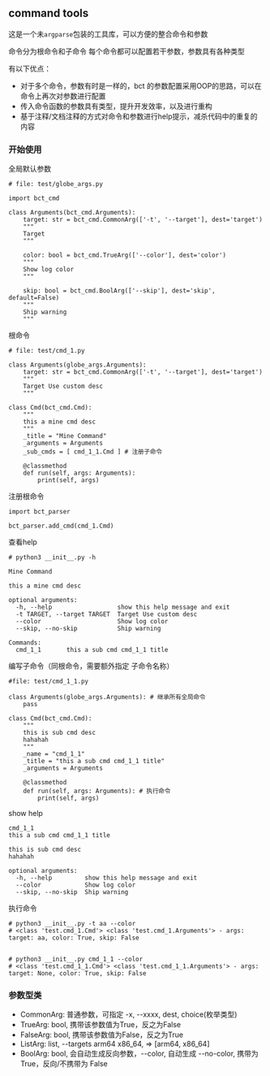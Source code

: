 ## command tools

这是一个未`argparse`包装的工具库，可以方便的整合命令和参数

命令分为根命令和子命令
每个命令都可以配置若干参数，参数具有各种类型

有以下优点：
* 对于多个命令，参数有时是一样的，bct 的参数配置采用OOP的思路，可以在命令上再次对参数进行配置  
* 传入命令函数的参数具有类型，提升开发效率，以及进行重构
* 基于注释/文档注释的方式对命令和参数进行help提示，减杀代码中的重复的内容

### 开始使用

全局默认参数
```
# file: test/globe_args.py

import bct_cmd

class Arguments(bct_cmd.Arguments):
    target: str = bct_cmd.CommonArg(['-t', '--target'], dest='target')
    """
    Target
    """

    color: bool = bct_cmd.TrueArg(['--color'], dest='color')
    """
    Show log color
    """
    
    skip: bool = bct_cmd.BoolArg(['--skip'], dest='skip', default=False)
    """
    Ship warning
    """
```

根命令
```
# file: test/cmd_1.py

class Arguments(globe_args.Arguments):
    target: str = bct_cmd.CommonArg(['-t', '--target'], dest='target')
    """
    Target Use custom desc
    """

class Cmd(bct_cmd.Cmd):
    """
    this a mine cmd desc
    """
    _title = "Mine Command"
    _arguments = Arguments
    _sub_cmds = [ cmd_1_1.Cmd ] # 注册子命令

    @classmethod
    def run(self, args: Arguments):
        print(self, args)
```

注册根命令
```
import bct_parser

bct_parser.add_cmd(cmd_1.Cmd)
```

查看help
```
# python3 __init__.py -h

Mine Command

this a mine cmd desc

optional arguments:
  -h, --help                  show this help message and exit
  -t TARGET, --target TARGET  Target Use custom desc
  --color                     Show log color
  --skip, --no-skip           Ship warning

Commands:
  cmd_1_1       this a sub cmd cmd_1_1 title
```

编写子命令（同根命令，需要额外指定 子命令名称）
```
#file: test/cmd_1_1.py

class Arguments(globe_args.Arguments): # 继承所有全局命令
    pass

class Cmd(bct_cmd.Cmd):
    """
    this is sub cmd desc
    hahahah
    """
    _name = "cmd_1_1"
    _title = "this a sub cmd cmd_1_1 title"
    _arguments = Arguments

    @classmethod
    def run(self, args: Arguments): # 执行命令
        print(self, args)
```

show help
```
cmd_1_1
this a sub cmd cmd_1_1 title

this is sub cmd desc
hahahah

optional arguments:
  -h, --help         show this help message and exit
  --color            Show log color
  --skip, --no-skip  Ship warning
```

执行命令
```
# python3 __init__.py -t aa --color
# <class 'test.cmd_1.Cmd'> <class 'test.cmd_1.Arguments'> - args: target: aa, color: True, skip: False


# python3 __init__.py cmd_1_1 --color
# <class 'test.cmd_1_1.Cmd'> <class 'test.cmd_1_1.Arguments'> - args: target: None, color: True, skip: False
```


### 参数型类

* CommonArg: 普通参数，可指定 -x, --xxxx, dest, choice(枚举类型)
* TrueArg: bool, 携带该参数值为True，反之为False
* FalseArg: bool, 携带该参数值为False，反之为True
* ListArg: list, --targets arm64 x86_64, => [arm64, x86_64]
* BoolArg: bool, 会自动生成反向参数，--color, 自动生成 --no-color, 携带为True，反向/不携带为 False



